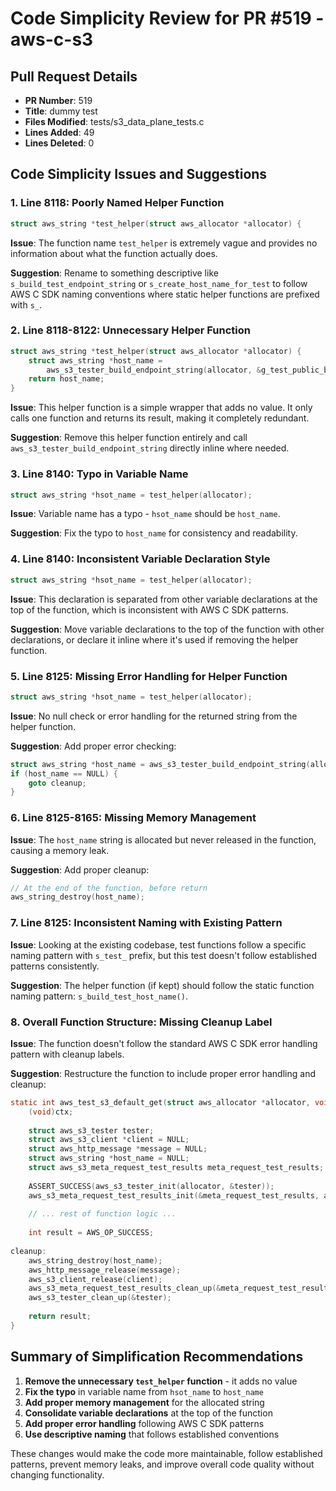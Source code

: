 # Code Simplicity Review for PR #519 - aws-c-s3

## Pull Request Details
- **PR Number**: 519
- **Title**: dummy test
- **Files Modified**: tests/s3_data_plane_tests.c
- **Lines Added**: 49
- **Lines Deleted**: 0

## Code Simplicity Issues and Suggestions

### 1. **Line 8118**: Poorly Named Helper Function
```c
struct aws_string *test_helper(struct aws_allocator *allocator) {
```
**Issue**: The function name `test_helper` is extremely vague and provides no information about what the function actually does.

**Suggestion**: Rename to something descriptive like `s_build_test_endpoint_string` or `s_create_host_name_for_test` to follow AWS C SDK naming conventions where static helper functions are prefixed with `s_`.

### 2. **Line 8118-8122**: Unnecessary Helper Function
```c
struct aws_string *test_helper(struct aws_allocator *allocator) {
    struct aws_string *host_name =
        aws_s3_tester_build_endpoint_string(allocator, &g_test_public_bucket_name, &g_test_s3_region);
    return host_name;
}
```
**Issue**: This helper function is a simple wrapper that adds no value. It only calls one function and returns its result, making it completely redundant.

**Suggestion**: Remove this helper function entirely and call `aws_s3_tester_build_endpoint_string` directly inline where needed.

### 3. **Line 8140**: Typo in Variable Name
```c
struct aws_string *hsot_name = test_helper(allocator);
```
**Issue**: Variable name has a typo - `hsot_name` should be `host_name`.

**Suggestion**: Fix the typo to `host_name` for consistency and readability.

### 4. **Line 8140**: Inconsistent Variable Declaration Style
```c
struct aws_string *hsot_name = test_helper(allocator);
```
**Issue**: This declaration is separated from other variable declarations at the top of the function, which is inconsistent with AWS C SDK patterns.

**Suggestion**: Move variable declarations to the top of the function with other declarations, or declare it inline where it's used if removing the helper function.

### 5. **Line 8125**: Missing Error Handling for Helper Function
```c
struct aws_string *hsot_name = test_helper(allocator);
```
**Issue**: No null check or error handling for the returned string from the helper function.

**Suggestion**: Add proper error checking:
```c
struct aws_string *host_name = aws_s3_tester_build_endpoint_string(allocator, &g_test_public_bucket_name, &g_test_s3_region);
if (host_name == NULL) {
    goto cleanup;
}
```

### 6. **Line 8125-8165**: Missing Memory Management
**Issue**: The `host_name` string is allocated but never released in the function, causing a memory leak.

**Suggestion**: Add proper cleanup:
```c
// At the end of the function, before return
aws_string_destroy(host_name);
```

### 7. **Line 8125**: Inconsistent Naming with Existing Pattern
**Issue**: Looking at the existing codebase, test functions follow a specific naming pattern with `s_test_` prefix, but this test doesn't follow established patterns consistently.

**Suggestion**: The helper function (if kept) should follow the static function naming pattern: `s_build_test_host_name()`.

### 8. **Overall Function Structure**: Missing Cleanup Label
**Issue**: The function doesn't follow the standard AWS C SDK error handling pattern with cleanup labels.

**Suggestion**: Restructure the function to include proper error handling and cleanup:
```c
static int aws_test_s3_default_get(struct aws_allocator *allocator, void *ctx) {
    (void)ctx;
    
    struct aws_s3_tester tester;
    struct aws_s3_client *client = NULL;
    struct aws_http_message *message = NULL;
    struct aws_string *host_name = NULL;
    struct aws_s3_meta_request_test_results meta_request_test_results;
    
    ASSERT_SUCCESS(aws_s3_tester_init(allocator, &tester));
    aws_s3_meta_request_test_results_init(&meta_request_test_results, allocator);
    
    // ... rest of function logic ...
    
    int result = AWS_OP_SUCCESS;
    
cleanup:
    aws_string_destroy(host_name);
    aws_http_message_release(message);
    aws_s3_client_release(client);
    aws_s3_meta_request_test_results_clean_up(&meta_request_test_results);
    aws_s3_tester_clean_up(&tester);
    
    return result;
}
```

## Summary of Simplification Recommendations

1. **Remove the unnecessary `test_helper` function** - it adds no value
2. **Fix the typo** in variable name from `hsot_name` to `host_name`
3. **Add proper memory management** for the allocated string
4. **Consolidate variable declarations** at the top of the function
5. **Add proper error handling** following AWS C SDK patterns
6. **Use descriptive naming** that follows established conventions

These changes would make the code more maintainable, follow established patterns, prevent memory leaks, and improve overall code quality without changing functionality.